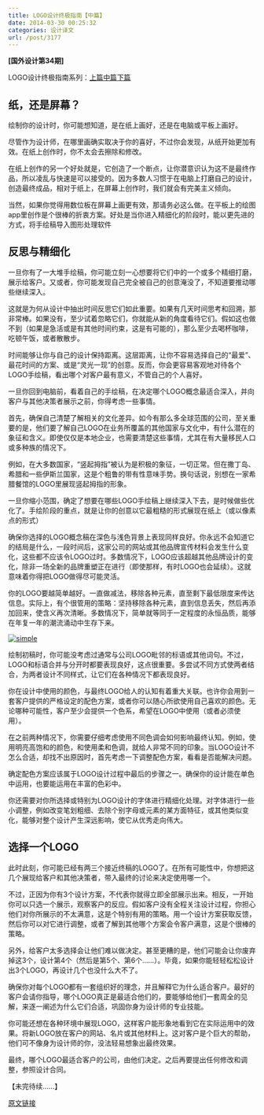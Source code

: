 ```yaml
---
title: LOGO设计终极指南【中篇】
date: 2014-03-30 00:25:32
categories: 设计译文
url: /post/3177
---
```


**[国外设计第34期]**

LOGO设计终极指南系列：[上篇](http://colachan.com/3162.html)[中篇](http://colachan.com/3177.html)[下篇](http://colachan.com/3186.html)

## 纸，还是屏幕？

绘制你的设计时，你可能想知道，是在纸上画好，还是在电脑或平板上画好。

尽管作为设计师，在哪里画确实取决于你的喜好，不过你会发现，从纸开始更加有效。在纸上创作时，你不太会去擦除和修改。

在纸上创作的另一个好处就是，它创造了一个断点，让你潜意识认为这不是最终作品，所以凌乱与快速是可以接受的。因为多数人习惯于在电脑上打磨自己的设计，创造最终成品，相对于纸上，在屏幕上创作时，我们就会有完美主义倾向。

当然，如果你觉得用数位板在屏幕上画更有效，那请务必这么做。在平板上的绘图app里创作是个很棒的折衷方案。好处是当你进入精细化的阶段时，能以更先进的方式，将手绘稿导入图形处理软件

## 反思与精细化

一旦你有了一大堆手绘稿，你可能立刻一心想要将它们中的一个或多个精细打磨，展示给客户。又或者，你可能发现自己完全被自己的创意淹没了，不知道要推动哪些继续深入。

这就是为何从设计中抽出时间反思它们如此重要。如果有几天时间思考和回溯，那非常棒。如果没有，至少试着忽略它们，你就能从新的角度看待它们。假如这也做不到（如果是急活或是有其他时间约束，这是有可能的），那么至少去喝杯咖啡，吃顿午饭，或者散散步。

时间能够让你与自己的设计保持距离。这层距离，让你不容易选择自己的“最爱”、最花时间的方案、或是“灵光一现”的创意。反而，你会更容易客观地对待各个LOGO手绘稿，看出哪个对客户最有意义，不管自己的个人喜好。

一旦你回到电脑前，看着自己的手绘稿，在决定哪个LOGO概念最适合深入，并向客户与其他决策者展示之前，你得考虑一些事情。

首先，确保自己清楚了解相关的文化差异。如今有那么多全球范围的公司，至关重要的是，他们要了解自己LOGO在业务所覆盖的其他国家与文化中，有什么潜在的象征和含义。即使仅仅是本地企业，也需要清楚这些事情，尤其在有大量移民人口或多种族的情况下。

例如，在大多数国家，“竖起拇指”被认为是积极的象征，一切正常。但在撒丁岛、希腊和一些伊斯兰国家，这是个粗鲁的带有性意味手势。换句话说，别想在一家希腊餐馆的LOGO里展现竖起拇指的形象。

一旦你缩小范围，确定了想要在哪些LOGO手绘稿上继续深入下去，是时候做些优化了。手绘阶段的重点，就是让你的创意以它最粗糙的形式展现在纸上（或以像素点的形式）

确保你选择的LOGO概念稿在深色与浅色背景上表现同样良好。你永远不会知道它的结局是什么，一段时间后，这家公司的网站或其他品牌宣传材料会发生什么变化，这些都不应该令LOGO过时。多数情况下，LOGO应该超越其他品牌设计的变化，除非一场全新的品牌重塑正在进行（即使那样，有时LOGO也会延续）。这就意味着你得把LOGO做得尽可能灵活。

你的LOGO要越简单越好。一直做减法，移除各种元素，直至剩下最低限度来传达信息。实际上，有个很管用的策略：坚持移除各种元素，直到信息丢失，然后再添加回来，使含义再次清晰。多数情况下，简单就等同于一定程度的永恒品质，能够在年复一年的潮流涌动中生存下来。

[![simple](http://netdna.webdesignerdepot.com/uploads/2014/01/simple.jpg "The ultimate guide to logo design photo")](http://www.behance.net/gallery/Real-Estate-Branding-and-UIUX/9853399)

绘制初稿时，你可能没考虑过通常与公司LOGO毗邻的标语或其他词句。不过，LOGO和标语合并与分开时都要表现良好，这点很重要。多尝试不同方式使两者结合，为两者设计不同样式，让它们在各种情况下都表现良好。

你在设计中使用的颜色，与最终LOGO给人的认知有着重大关联。也许你会用到一套客户提供的严格设定的配色方案，或者你可以随心所欲使用自己喜欢的颜色。无论哪种可能性，客户至少会提供一个色系，希望在LOGO中使用（或者必须使用）。

在之前两种情况下，你需要仔细考虑使用不同色调会如何影响最终认知。例如，使用明亮高饱和的颜色，和使用柔和色调，就给人非常不同的印象。当LOGO设计不怎么合适，却找不出原因时，首先考虑一下调整配色方案，看看是否能解决问题。

确定配色方案应该属于LOGO设计过程中最后的步骤之一。确保你的设计能在单色中运用，也要能运用在丰富的色彩中。

你还需要对你所选择或特别为LOGO设计的字体进行精细化处理。对字体进行一些小调整，例如改变笔划粗细、去除个别字母或元素的某方面特征，或其他类似变化，能够对整个设计产生深远影响，使它从优秀走向伟大。

## 选择一个LOGO

此时此刻，你可能已经有两三个接近终稿的LOGO了。在所有可能性中，你想把这几个展现给客户和其他决策者，带入最终的讨论来决定使用哪一个。

不过，正因为你有3个设计方案，不代表你就得立即全部展示出来。相反，一开始你可以只选一个展示，观察客户的反应。假如客户没有全程关注设计过程，你担心他们对你所展示的不太满意，这是个特别有用的策略。用一个设计方案获取反馈，然后你可以对它进行调整，或者了解到其他哪个方案会令客户满意，这是个很棒的策略。

另外，给客户太多选择会让他们难以做决定。甚至更糟的是，他们可能会让你废弃掉这3个，设计第4个（然后是第5个、第6个……）。毕竟，如果你能轻轻松松设计出3个LOGO，再设计几个也没什么大不了。

确保你对每个LOGO都有一套组织好的理念，并且解释它为什么适合客户。最好的客户会请你指导，哪个LOGO真正是最适合他们的，要能够给他们一套周全的见解，来逐一阐述为什么它们合适，巩固你身为设计师的专业技能。

你可能还想在各种环境中展现LOGO，这样客户能形象地看到它在实际运用中的效果。将新LOGO放在客户的网站、名片或其他材料上。这对客户是个巨大的帮助，他们可不像身为设计师的你，没法轻易想象出最终效果。

最终，哪个LOGO最适合客户的公司，由他们决定。之后再要提出任何修改和调整，参照设计合同。

【未完待续……】

[原文链接](http://www.webdesignerdepot.com/2014/02/the-ultimate-guide-to-logo-design/)